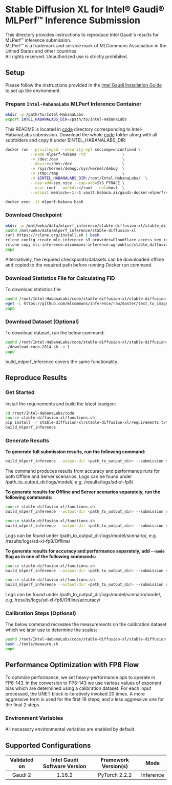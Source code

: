 # Stable Diffusion XL for Intel® Gaudi® MLPerf™ Inference Submission
This directory provides instructions to reproduce Intel Gaudi's results for MLPerf™ inference submission.\
MLPerf™ is a trademark and service mark of MLCommons Association in the United States and other countries.\
All rights reserved. Unauthorized use is strictly prohibited.

## Setup

Please follow the instructions provided in the [Intel Gaudi Installation Guide](https://docs.habana.ai/en/latest/Installation_Guide/index.html) to set up the environment.

### Prepare `Intel-HabanaLabs` MLPerf Inference Container

```bash
mkdir -p /path/to/Intel-HabanaLabs
export INTEL_HABANALABS_DIR=/path/to/Intel-HabanaLabs
```

This README is located in [code](./) directory corresponding to Intel-HabanaLabs submission. Download the whole [code](./) folder along with all subfolders and copy it under $INTEL_HABANALABS_DIR:

```bash
docker run --privileged --security-opt seccomp=unconfined \
           --name mlperf-habana -td                \
           -v /dev:/dev                            \
           --device=/dev:/dev                      \
           -v /sys/kernel/debug:/sys/kernel/debug  \
           -v /tmp:/tmp                            \
           -v $INTEL_HABANALABS_DIR:/root/Intel-HabanaLabs/  \
           --cap-add=sys_nice --cap-add=SYS_PTRACE \
           --user root --workdir=/root --net=host  \
           --ulimit memlock=-1:-1 vault.habana.ai/gaudi-docker-mlperf/ver4.0/pytorch-installer-2.1.1:1.14.98-33
```
```bash
docker exec -it mlperf-habana bash
```
### Download Checkpoint
```bash
mkdir -p /mnt/weka/data/mlperf_inference/stable-diffusion-xl/stable_diffusion_fp32
pushd /mnt/weka/data/mlperf_inference/stable-diffusion-xl
curl https://rclone.org/install.sh | bash
rclone config create mlc-inference s3 provider=Cloudflare access_key_id=f65ba5eef400db161ea49967de89f47b secret_access_key=fbea333914c292b854f14d3fe232bad6c5407bf0ab1bebf78833c2b359bdfd2b endpoint=https://c2686074cb2caf5cbaf6d134bdba8b47.r2.cloudflarestorage.com
rclone copy mlc-inference:mlcommons-inference-wg-public/stable_diffusion_fp32 ./stable_diffusion_fp32 -P
popd
```
Alternatively, the required checkpoints/datasets can be downloaded offline and copied to the
required path before running Docker run command.

### Download Statistics File for Calculating FID
To download statistics file:
```bash
pushd /root/Intel-HabanaLabs/code/stable-diffusion-xl/stable-diffusion-xl/tools
wget -L https://github.com/mlcommons/inference/raw/master/text_to_image/tools/val2014.npz
popd
```

### Download Dataset (Optional)
To download dataset, run the below command:
```bash
pushd /root/Intel-HabanaLabs/code/stable-diffusion-xl/stable-diffusion-xl/tools
./download-coco-2014.sh -n 1
popd
```
build_mlperf_inference covers the same functionality.

##  Reproduce Results
### Get Started
Install the requirements and build the latest loadgen:

```bash
cd /root/Intel-HabanaLabs/code
source stable-diffusion-xl/functions.sh
pip install -r stable-diffusion-xl/stable-diffusion-xl/requirements.txt
build_mlperf_inference
```
### Generate Results
**To generate full submission results, run the following command:**
```bash
build_mlperf_inference --output-dir <path_to_output_dir> --submission sd-xl-fp8
```
The command produces results from accuracy and performance runs for both Offline and Server scenarios.
Logs can be found under /path_to_output_dir/logs/model/, e.g. /results/logs/sd-xl-fp8/


**To generate results for Offline and Server scenarios separately, run the following commands:**
```bash
source stable-diffusion-xl/functions.sh
build_mlperf_inference --output-dir <path_to_output_dir> --submission sd-xl-fp8_Offline
```

```bash
source stable-diffusion-xl/functions.sh
build_mlperf_inference --output-dir <path_to_output_dir> --submission sd-xl-fp8_Server
```
Logs can be found under /path_to_output_dir/logs/model/scenario/, e.g. /results/logs/sd-xl-fp8/Offline/

**To generate results for accuracy and performance separately, add ```--mode``` flag as in one of the following commands:**
```bash
source stable-diffusion-xl/functions.sh
build_mlperf_inference --output-dir <path_to_output_dir> --submission sd-xl-fp8_Offline --mode acc
```
```bash
source stable-diffusion-xl/functions.sh
build_mlperf_inference --output-dir <path_to_output_dir> --submission sd-xl-fp8_Offline --mode perf
```

Logs can be found under /path_to_output_dir/logs/model/scenario/mode/, e.g. /results/logs/sd-xl-fp8/Offline/accuracy/

### Calibration Steps (Optional)
The below command recreates the measurements on the calibration dataset which we later use to determine the scales:
```bash
pushd /root/Intel-HabanaLabs/code/stable-diffusion-xl/stable-diffusion-xl
bash ./tools/measure.sh
popd
```

## Performance Optimization with FP8 Flow
To optimize performance, we set heavy-performance ops to operate in FP8-143.
In the conversion to FP8-143 we use various values of exponent bias which are determined using a calibration dataset.
For each input processed, the UNET block is iteratively invoked 20 times. A more aggressive form is used for the first 18 steps; and a less aggressive one for the final 2 steps.

### Environment Variables
All necessary environmental variables are enabled by default.

## Supported Configurations

| Validated on | Intel Gaudi Software Version | Framework Version(s) |   Mode   |
| :----------: | :--------------------------: | :------------------: | :------: |
|    Gaudi 2   |      1.16.2                  |    PyTorch 2.2.2     | Inference |